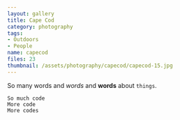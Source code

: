 ```yaml
---
layout: gallery
title: Cape Cod
category: photography
tags:
- Outdoors
- People
name: capecod
files: 23
thumbnail: /assets/photography/capecod/capecod-15.jpg
---
```


So many words and *words* and **words** about `things`.

	So much code
	More code
	More codes
